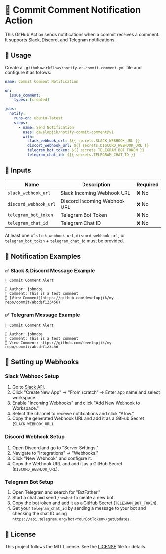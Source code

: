 # 🚀 Commit Comment Notification Action

This GitHub Action sends notifications when a commit receives a comment. It supports Slack, Discord, and Telegram notifications.

## 📌 Usage

Create a `.github/workflows/notify-on-commit-comment.yml` file and configure it as follows:

```yaml
name: Commit Comment Notification

on:
  issue_comment:
    types: [created]

jobs:
  notify:
    runs-on: ubuntu-latest
    steps:
      - name: Send Notification
        uses: developjik/notify-commit-comment@v1
        with:
          slack_webhook_url: ${{ secrets.SLACK_WEBHOOK_URL }}
          discord_webhook_url: ${{ secrets.DISCORD_WEBHOOK_URL }}
          telegram_bot_token: ${{ secrets.TELEGRAM_BOT_TOKEN }}
          telegram_chat_id: ${{ secrets.TELEGRAM_CHAT_ID }}
```

## 🔧 Inputs

| Name                  | Description                  | Required |
| --------------------- | ---------------------------- | -------- |
| `slack_webhook_url`   | Slack Incoming Webhook URL   | ❌ No    |
| `discord_webhook_url` | Discord Incoming Webhook URL | ❌ No    |
| `telegram_bot_token`  | Telegram Bot Token           | ❌ No    |
| `telegram_chat_id`    | Telegram Chat ID             | ❌ No    |

At least one of `slack_webhook_url`, `discord_webhook_url`, or `telegram_bot_token` + `telegram_chat_id` must be provided.

## 📩 Notification Examples

### ✅ Slack & Discord Message Example

```
💬 Commit Comment Alert

🔹 Author: johndoe
🔹 Comment: This is a test comment
🔹 [View Comment](https://github.com/developjik/my-repo/commit/abcdef123456)
```

### ✅ Telegram Message Example

```
💬 Commit Comment Alert

🔹 Author: johndoe
🔹 Comment: This is a test comment
🔹 View Comment: https://github.com/developjik/my-repo/commit/abcdef123456
```

## 🔧 Setting up Webhooks

### Slack Webhook Setup

1. Go to [Slack API](https://api.slack.com/).
2. Click "Create New App" → "From scratch" → Enter app name and select workspace.
3. Enable "Incoming Webhooks" and click "Add New Webhook to Workspace."
4. Select the channel to receive notifications and click "Allow."
5. Copy the generated Webhook URL and add it as a GitHub Secret (`SLACK_WEBHOOK_URL`).

### Discord Webhook Setup

1. Open Discord and go to "Server Settings."
2. Navigate to "Integrations" → "Webhooks."
3. Click "New Webhook" and configure it.
4. Copy the Webhook URL and add it as a GitHub Secret (`DISCORD_WEBHOOK_URL`).

### Telegram Bot Setup

1. Open Telegram and search for "BotFather."
2. Start a chat and send `/newbot` to create a new bot.
3. Copy the bot token and add it as a GitHub Secret (`TELEGRAM_BOT_TOKEN`).
4. Get your `telegram_chat_id` by sending a message to your bot and checking the chat ID using `https://api.telegram.org/bot<YourBotToken>/getUpdates`.

## 📜 License

This project follows the MIT License. See the [LICENSE](LICENSE) file for details.
